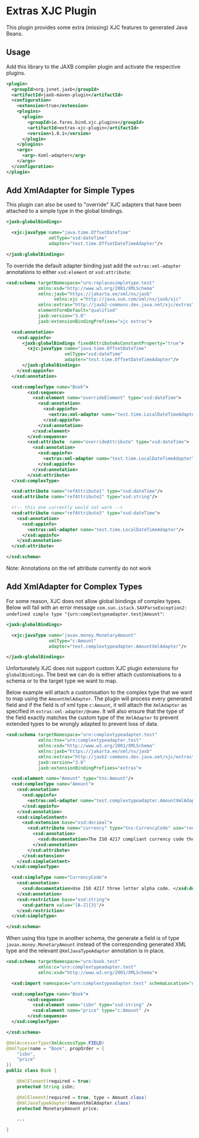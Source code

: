 # Extras XJC Plugin

This plugin provides some extra (missing) XJC features to generated Java Beans.

## Usage

Add this library to the JAXB compiler plugin and activate the respective plugins.

```xml
<plugin>
  <groupId>org.jvnet.jaxb</groupId>
  <artifactId>jaxb-maven-plugin</artifactId>
  <configuration>
    <extension>true</extension>
    <plugins>
      <plugin>
        <groupId>io.fares.bind.xjc.plugins</groupId>
        <artifactId>extras-xjc-plugin</artifactId>
        <version>1.0.1</version>
      </plugin>
    </plugins>
    <args>
      <arg>-Xxml-adapter</arg>
    </args>
  </configuration>
</plugin>
```

## Add XmlAdapter for Simple Types

This plugin can also be used to "override" XJC adapters that have been attached to a simple type in the global bindings.

```xml
<jaxb:globalBindings>

  <xjc:javaType name="java.time.OffsetDateTime"
                xmlType="xsd:dateTime"
                adapter="test.time.OffsetDateTimeAdapter"/>

</jaxb:globalBindings>
```

To override the default adapter binding just add the `extras:xml-adapter` annotations to either `xsd:element` or `xsd:attribute`:

```xml
<xsd:schema targetNamespace="urn:replacesimpletype.test"
            xmlns:xsd="http://www.w3.org/2001/XMLSchema"
            xmlns:jaxb="https://jakarta.ee/xml/ns/jaxb"
			      xmlns:xjc ="http://java.sun.com/xml/ns/jaxb/xjc"
            xmlns:extras="http://jaxb2-commons.dev.java.net/xjc/extras"
            elementFormDefault="qualified"
            jaxb:version="3.0"
            jaxb:extensionBindingPrefixes="xjc extras">

  <xsd:annotation>
    <xsd:appinfo>
      <jaxb:globalBindings fixedAttributeAsConstantProperty="true">
        <xjc:javaType name="java.time.OffsetDateTime"
                      xmlType="xsd:dateTime"
                      adapter="test.time.OffsetDateTimeAdapter"/>
      </jaxb:globalBindings>
    </xsd:appinfo>
  </xsd:annotation>

  <xsd:complexType name="Book">
        <xsd:sequence>
          <xsd:element name="overrideElement" type="xsd:dateTime">
            <xsd:annotation>
              <xsd:appinfo>
                <extras:xml-adapter name="test.time.LocalDateTimeAdapter"/>
              </xsd:appinfo>
            </xsd:annotation>
          </xsd:element>
        </xsd:sequence>
        <xsd:attribute  name="overrideAttribute" type="xsd:dateTime">
          <xsd:annotation>
            <xsd:appinfo>
              <extras:xml-adapter name="test.time.LocalDateTimeAdapter"/>
            </xsd:appinfo>
          </xsd:annotation>
        </xsd:attribute>
  </xsd:complexType>

  <xsd:attribute name="refAttribute1" type="xsd:dateTime"/>
  <xsd:attribute name="refAttribute2" type="xsd:string"/>

  <!-- this one currently would not work -->
  <xsd:attribute name="refAttribute3" type="xsd:dateTime">
    <xsd:annotation>
      <xsd:appinfo>
        <extras:xml-adapter name="test.time.LocalDateTimeAdapter"/>
      </xsd:appinfo>
    </xsd:annotation>
  </xsd:attribute>

</xsd:schema>

```

Note: Annotations on the ref attribute currently do not work


## Add XmlAdapter for Complex Types

For some reason, XJC does not allow global bindings of complex types. Below will fail with an error message `com.sun.istack.SAXParseException2: undefined simple type "{urn:complextypeadapter.test}Amount"`:

```xml
<jaxb:globalBindings>

  <xjc:javaType name="javax.money.MonetaryAmount"
                xmlType="c:Amount"
                adapter="test.complextypeadapter.AmountXmlAdapter"/>

</jaxb:globalBindings>
```

Unfortunately XJC does not support custom XJC plugin extensions for `globalBindings`. The best we can do is either attach customisations to a schema or to the target type we want to map.

Below example will attach a customisation to the complex type that we want to map using the `AmountXmlAdapter`. The plugin will process every generated field and if the field is of xml type `c:Amount`, it will attach the `XmlAdapter` as specified in `extras:xml-adapter/@name`. It will also ensure that the type of the field exactly matches the custom type of the `XmlAdapter` to prevent extended types to be wrongly adapted to prevent loss of data.


```xml
<xsd:schema targetNamespace="urn:complextypeadapter.test"
            xmlns:tns="urn:complextypeadapter.test"
            xmlns:xsd="http://www.w3.org/2001/XMLSchema"
            xmlns:jaxb="https://jakarta.ee/xml/ns/jaxb"
            xmlns:extras="http://jaxb2-commons.dev.java.net/xjc/extras"
            jaxb:version="3.0"
            jaxb:extensionBindingPrefixes="extras">

  <xsd:element name="Amount" type="tns:Amount"/>
  <xsd:complexType name="Amount">
    <xsd:annotation>
      <xsd:appinfo>
        <extras:xml-adapter name="test.complextypeadapter.AmountXmlAdapter"/>
      </xsd:appinfo>
    </xsd:annotation>
    <xsd:simpleContent>
      <xsd:extension base="xsd:decimal">
        <xsd:attribute name="currency" type="tns:CurrencyCode" use="required">
          <xsd:annotation>
            <xsd:documentation>The ISO 4217 compliant currency code the currency ammount is nominated in.</xsd:documentation>
          </xsd:annotation>
        </xsd:attribute>
      </xsd:extension>
    </xsd:simpleContent>
  </xsd:complexType>

  <xsd:simpleType name="CurrencyCode">
    <xsd:annotation>
      <xsd:documentation>Use ISO 4217 three letter alpha code. </xsd:documentation>
    </xsd:annotation>
    <xsd:restriction base="xsd:string">
      <xsd:pattern value="[A-Z]{3}"/>
    </xsd:restriction>
  </xsd:simpleType>

</xsd:schema>
```

When using this type in another schema, the generate a field is of type `javax.money.MonetaryAmount` instead of the corresponding generated XML type and the relevant `@XmlJavaTypeAdapter` annotation is in place.


```xml
<xsd:schema targetNamespace="urn:book.test"
            xmlns:c="urn:complextypeadapter.test"
            xmlns:xsd="http://www.w3.org/2001/XMLSchema">

  <xsd:import namespace="urn:complextypeadapter.test" schemaLocation="Amount.xsd" />

  <xsd:complexType name="Book">
        <xsd:sequence>
          <xsd:element name="isbn" type="xsd:string" />
          <xsd:element name="price" type="c:Amount" />
        </xsd:sequence>
  </xsd:complexType>

</xsd:schema>
```

```java
@XmlAccessorType(XmlAccessType.FIELD)
@XmlType(name = "Book", propOrder = {
    "isbn",
    "price"
})
public class Book {

    @XmlElement(required = true)
    protected String isbn;

    @XmlElement(required = true, type = Amount.class)
    @XmlJavaTypeAdapter(AmountXmlAdapter.class)
    protected MonetaryAmount price;

    ...

}
```
